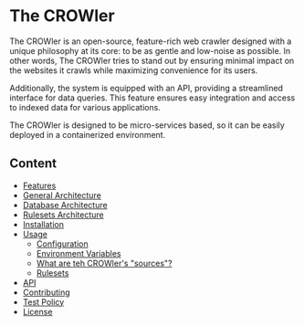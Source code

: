# The CROWler

The CROWler is an open-source, feature-rich web crawler designed with a unique
philosophy at its core: to be as gentle and low-noise as possible. In other
words, The CROWler tries to stand out by ensuring minimal impact on the
websites it crawls while maximizing convenience for its users.

Additionally, the system is equipped with an API, providing a streamlined
interface for data queries. This feature ensures easy integration and
access to indexed data for various applications.

The CROWler is designed to be micro-services based, so it can be easily
deployed in a containerized environment.

## Content

- [Features](./features.md)
- [General Architecture](./architecture.md)
- [Database Architecture](./database_architecture.md)
- [Rulesets Architecture](./rulesets_architecture.md)
- [Installation](./installation.md)
- [Usage](./usage.md)
  - [Configuration](./config.md)
  - [Environment Variables](./env_vars.md)
  - [What are teh CROWler's "sources"?](./sources.md)
  - [Rulesets](./rulesets.md)
- [API](./api.md)
- [Contributing](../CONTRIBUTING.md)
- [Test Policy](./test_policy.md)
- [License](../LICENSE.md)
